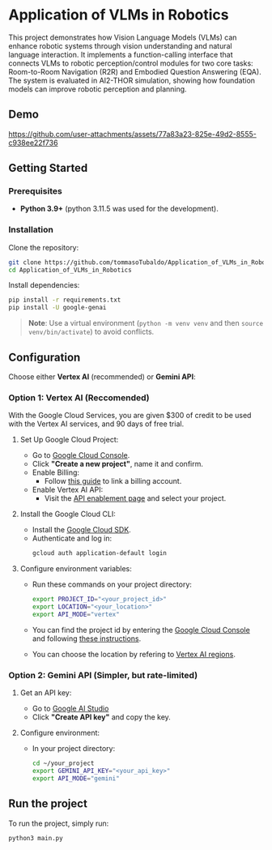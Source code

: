 # Application of VLMs in Robotics

This project demonstrates how Vision Language Models (VLMs) can enhance robotic systems through vision understanding and natural language interaction. It implements a function-calling interface that connects VLMs to robotic perception/control modules for two core tasks: Room-to-Room Navigation (R2R) and Embodied Question Answering (EQA). The system is evaluated in AI2-THOR simulation, showing how foundation models can improve robotic perception and planning.

## Demo
https://github.com/user-attachments/assets/77a83a23-825e-49d2-8555-c938ee22f736

## Getting Started
### Prerequisites
- **Python 3.9+** (python 3.11.5 was used for the development).

### Installation
Clone the repository:
```bash
git clone https://github.com/tommasoTubaldo/Application_of_VLMs_in_Robotics.git
cd Application_of_VLMs_in_Robotics
```

Install dependencies:
```bash
pip install -r requirements.txt
pip install -U google-genai
```
> **Note**: Use a virtual environment (```python -m venv venv``` and then ```source venv/bin/activate```) to avoid conflicts.

## Configuration

Choose either **Vertex AI** (recommended) or **Gemini API**:

### Option 1: Vertex AI (Reccomended)
With the Google Cloud Services, you are given $300 of credit to be used with the Vertex AI services, and 90 days of free trial.

1. Set Up Google Cloud Project:
     - Go to [Google Cloud Console](https://console.cloud.google.com/projectselector2/home/dashboard).
     -  Click **"Create a new project"**, name it and confirm.
     -   Enable Billing:
          -   Follow [this guide](https://cloud.google.com/billing/docs/how-to/verify-billing-enabled#confirm_billing_is_enabled_on_a_project) to link a billing account.
     -  Enable Vertex AI API:
          -  Visit the [API enablement page](https://console.cloud.google.com/flows/enableapi?apiid=aiplatform.googleapis.com) and select your project.

2. Install the Google Cloud CLI:
     - Install the [Google Cloud SDK](https://cloud.google.com/sdk/docs/install).
     -  Authenticate and log in:
        ```bash
        gcloud auth application-default login
        ```
   
3. Configure environment variables:
   - Run these commands on your project directory:
        ```bash
        export PROJECT_ID="<your_project_id>"
        export LOCATION="<your_location>"
        export API_MODE="vertex"
        ```
   
   - You can find the project id by entering the [Google Cloud Console](https://console.cloud.google.com/) and following [these instructions](https://cloud.google.com/vertex-ai/docs/tutorials/tabular-bq-prediction/prerequisites).
   - You can choose the location by refering to [Vertex AI regions](https://cloud.google.com/vertex-ai/docs/general/locations).

### Option 2: Gemini API (Simpler, but rate-limited)

1. Get an API key:
   - Go to [Google AI Studio](https://aistudio.google.com/prompts/new_chat)
   - Click **"Create API key"** and copy the key.
     
2. Configure environment:
   - In your project directory:
        ```bash
        cd ~/your_project
        export GEMINI_API_KEY="<your_api_key>"
        export API_MODE="gemini"
        ```

## Run the project
To run the project, simply run:
```bash
python3 main.py
```

